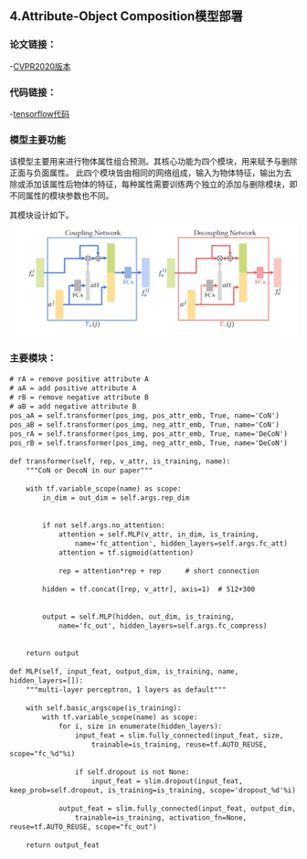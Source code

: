 
## 4.Attribute-Object Composition模型部署
### 论文链接：
-[CVPR2020版本](https://arxiv.org/abs/2004.00587)

### 代码链接：
-[tensorflow代码](https://github.com/DirtyHarryLYL/SymNet)

### 模型主要功能
该模型主要用来进行物体属性组合预测。其核心功能为四个模块，用来赋予与删除 正面与负面属性。
此四个模块皆由相同的网络组成，输入为物体特征，输出为去除或添加该属性后物体的特征，每种属性需要训练两个独立的添加与删除模块，即不同属性的模块参数也不同。

其模块设计如下。
![alt text](figure/fig3.jpg)


### 主要模块：
```
# rA = remove positive attribute A
# aA = add positive attribute A
# rB = remove negative attribute B
# aB = add negative attribute B
pos_aA = self.transformer(pos_img, pos_attr_emb, True, name='CoN')
pos_aB = self.transformer(pos_img, neg_attr_emb, True, name='CoN')
pos_rA = self.transformer(pos_img, pos_attr_emb, True, name='DeCoN')
pos_rB = self.transformer(pos_img, neg_attr_emb, True, name='DeCoN')

def transformer(self, rep, v_attr, is_training, name):
    """CoN or DecoN in our paper"""
    
    with tf.variable_scope(name) as scope:
        in_dim = out_dim = self.args.rep_dim


        if not self.args.no_attention:
            attention = self.MLP(v_attr, in_dim, is_training,
                name='fc_attention', hidden_layers=self.args.fc_att)
            attention = tf.sigmoid(attention)

            rep = attention*rep + rep      # short connection

        hidden = tf.concat([rep, v_attr], axis=1)  # 512+300


        output = self.MLP(hidden, out_dim, is_training, 
            name='fc_out', hidden_layers=self.args.fc_compress)
        

    return output

def MLP(self, input_feat, output_dim, is_training, name, hidden_layers=[]):
    """multi-layer perceptron, 1 layers as default"""

    with self.basic_argscope(is_training):
        with tf.variable_scope(name) as scope:
            for i, size in enumerate(hidden_layers):
                input_feat = slim.fully_connected(input_feat, size,
                    trainable=is_training, reuse=tf.AUTO_REUSE, scope="fc_%d"%i)
                    
                if self.dropout is not None:
                    input_feat = slim.dropout(input_feat, keep_prob=self.dropout, is_training=is_training, scope='dropout_%d'%i)

            output_feat = slim.fully_connected(input_feat, output_dim,
                trainable=is_training, activation_fn=None, reuse=tf.AUTO_REUSE, scope="fc_out")
        
    return output_feat
```